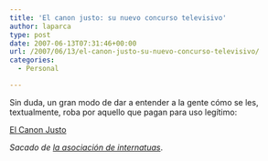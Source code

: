 ```yaml
---
title: 'El canon justo: su nuevo concurso televisivo'
author: laparca
type: post
date: 2007-06-13T07:31:46+00:00
url: /2007/06/13/el-canon-justo-su-nuevo-concurso-televisivo/
categories:
  - Personal

---
```

Sin duda, un gran modo de dar a entender a la gente cómo se les, textualmente, roba por aquello que pagan para uso legítimo:

<a href="http://http.www.elcanonjusto.tk/" target="_blank">El Canon Justo</a>

_Sacado de [la asociación de internatuas][1]_.

 [1]: _blank